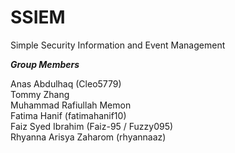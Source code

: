 # SSIEM
Simple Security Information and Event Management

***Group Members***  

Anas Abdulhaq  (Cleo5779) <br />
Tommy Zhang <br />
Muhammad Rafiullah Memon <br />
Fatima Hanif (fatimahanif10) <br />
Faiz Syed Ibrahim (Faiz-95 / Fuzzy095) <br />
Rhyanna Arisya Zaharom (rhyannaaz) <br />

